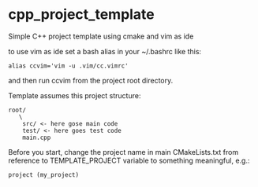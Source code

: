 # cpp_project_template
Simple C++ project template using cmake and vim as ide

to use vim as ide set a bash alias in your ~/.bashrc like this:
```
alias ccvim='vim -u .vim/cc.vimrc'
```
and then run ccvim from the project root directory.

Template assumes this project structure:
```
root/
   \
    src/ <- here gose main code
    test/ <- here goes test code
    main.cpp
```

Before you start, change the project name in main CMakeLists.txt from reference to TEMPLATE_PROJECT variable to something meaningful, e.g.:
```
project (my_project)
```
